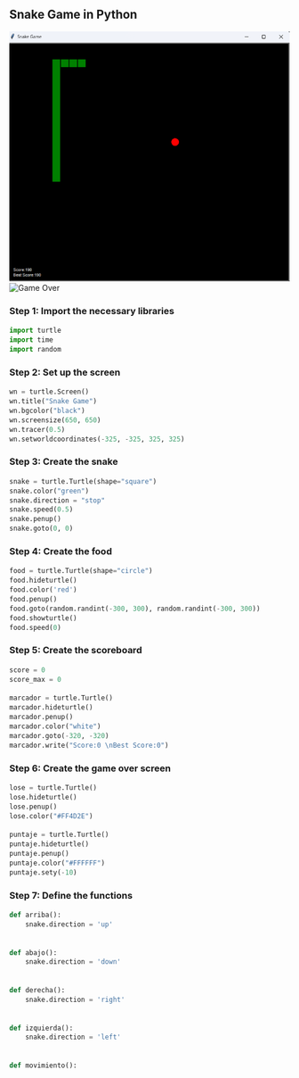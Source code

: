  ## Snake Game in Python
![Game](https://github.com/luiyifm/SnakeGame/blob/main/Snake/Img/SnakeGame.png)
![Game Over]([ruta/a/la/imagen.png](https://github.com/luiyifm/SnakeGame/blob/main/Snake/Img/SnakeGame2.png))
### Step 1: Import the necessary libraries
```python
import turtle
import time
import random
```

### Step 2: Set up the screen
```python
wn = turtle.Screen()
wn.title("Snake Game")
wn.bgcolor("black")
wn.screensize(650, 650)
wn.tracer(0.5)
wn.setworldcoordinates(-325, -325, 325, 325)
```

### Step 3: Create the snake
```python
snake = turtle.Turtle(shape="square")
snake.color("green")
snake.direction = "stop"
snake.speed(0.5)
snake.penup()
snake.goto(0, 0)
```

### Step 4: Create the food
```python
food = turtle.Turtle(shape="circle")
food.hideturtle()
food.color('red')
food.penup()
food.goto(random.randint(-300, 300), random.randint(-300, 300))
food.showturtle()
food.speed(0)
```

### Step 5: Create the scoreboard
```python
score = 0
score_max = 0

marcador = turtle.Turtle()
marcador.hideturtle()
marcador.penup()
marcador.color("white")
marcador.goto(-320, -320)
marcador.write("Score:0 \nBest Score:0")
```

### Step 6: Create the game over screen
```python
lose = turtle.Turtle()
lose.hideturtle()
lose.penup()
lose.color("#FF4D2E")

puntaje = turtle.Turtle()
puntaje.hideturtle()
puntaje.penup()
puntaje.color("#FFFFFF")
puntaje.sety(-10)
```

### Step 7: Define the functions
```python
def arriba():
    snake.direction = 'up'


def abajo():
    snake.direction = 'down'


def derecha():
    snake.direction = 'right'


def izquierda():
    snake.direction = 'left'


def movimiento():
